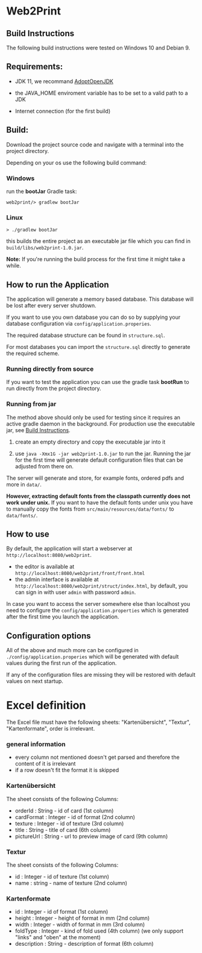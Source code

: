 # Web2Print


## Build Instructions

The following build instructions were tested on Windows 10 and Debian 9.

## Requirements:

* JDK 11, we recommand [AdoptOpenJDK](https://adoptopenjdk.net/releases.html)

* the JAVA_HOME enviroment variable has to be set to a valid path to a JDK

* Internet connection (for the first build)

## Build:

Download the project source code and navigate with a terminal into the project directory.

Depending on your os use the following build command:

### Windows
run the **bootJar** Gradle task:

`web2print/> gradlew bootJar`

### Linux
`> ./gradlew bootJar`

this builds the entire project as an executable jar file which you can find in `build/libs/web2print-1.0.jar`.

**Note:** If you're running the build process for the first time it might take a while.

## How to run the Application

The application will generate a memory based database. This database will be lost after every server shutdown.

If you want to use you own database you can do so by supplying your database configuration via `config/application.properies`. 

The required database structure can be found in `structure.sql`.

For most databases you can import the `structure.sql` directly to generate the required scheme.

### Running directly from source

If you want to test the application you can use the gradle task **bootRun** to run directly from the project directory.

### Running from jar
The method above should only be used for testing since it requires an active gradle daemon in the background.
For production use the executable jar, see [Build Instructions](readme.md#build-instructions).

1. create an empty directory and copy the executable jar into it

2. use `java -Xmx1G -jar web2print-1.0.jar` to run the jar.
   Running the jar for the first time will generate default configuration files that can be adjusted from there on.

The server will generate and store, for example fonts, ordered pdfs and more in `data/`.

**However, extracting default fonts from the classpath currently does not work under unix.**
If you want to have the default fonts under unix you have to manually copy the fonts from `src/main/resources/data/fonts/` to `data/fonts/`.

## How to use

By default, the application will start a webserver at `http://localhost:8080/web2print`.
- the editor is available at `http://localhost:8080/web2print/front/front.html`
- the admin interface is available at `http://localhost:8080/web2print/struct/index.html`,
  by default, you can sign in with user `admin` with password `admin`.

In case you want to access the server somewhere else than localhost you need to configure the `config/application.properties`
which is generated after the first time you launch the application.
  
## Configuration options

All of the above and much more can be configured in `./config/application.properies`
which will be generated with default values during the first run of the application.

If any of the configuration files are missing they will be restored with default values on next startup.

# Excel definition

The Excel file must have the following sheets: "Kartenübersicht", "Textur", "Kartenformate", order is irrelevant.

### general information
- every column not mentioned doesn't get parsed and therefore the content of it is irrelevant
- if a row doesn't fit the format it is skipped

### Kartenübersicht

The sheet consists of the following Columns:
- orderId : String - id of card (1st column)
- cardFormat : Integer - id of format (2nd column)
- texture : Integer - id of texture (3rd column)
- title : String - title of card (6th column)
- pictureUrl : String - url to preview image of card (9th column)

### Textur

The sheet consists of the following Columns:
- id : Integer - id of texture (1st column)
- name : string - name of texture (2nd column)

### Kartenformate

- id : Integer - id of format (1st column)
- height : Integer - height of format in mm (2nd column)
- width : Integer - width of format in mm (3rd column)
- foldType : Integer - kind of fold used (4th column) (we only support "links" and "oben" at the moment)
- description : String - description of format (6th column)
